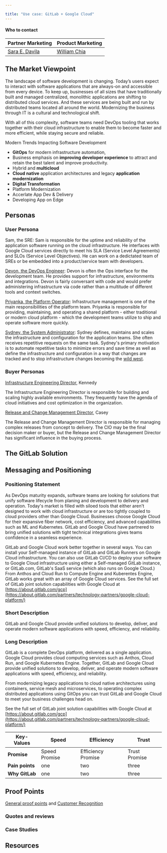 ```yaml
---

title: "Use case: GitLab + Google Cloud"
---
```








#### Who to contact

| Partner Marketing | Product Marketing |
| ---- | --- |
| [Sara E. Davila](https://gitlab.com/saraedavila) | [William Chia](https://gitlab.com/williamchia) |

## The Market Viewpoint

The landscape of software development is changing. Today’s users expect to interact with software applications that are always-on and accessible from every device. To keep up, businesses of all sizes that have traditionally built and managed centralized, monolithic applications are shifting to distributed cloud services. And these services are being built and run by distributed teams located all around the world. Modernizing the business through IT is a cultural and technological shift.

With all of this complexity, software teams need DevOps tooling that works together with their cloud infrastructure to enable them to become faster and more efficient, while staying secure and reliable.

Modern Trends Impacting Software Development

- **GitOps** for modern infrastructure automation,
- Business emphasis on **improving developer experience** to attract and retain the best talent and improve productivity.
- Hybrid and **multicloud**
- **Cloud native** application architectures and legacy **application modernization**
- **Digital Transformation**
- Platform Modernization
- Accerlate App Dev & Delivery
- Developing App on Edge


## Personas

### User Persona

Sam, the SRE: Sam is responsible for the uptime and reliability of the application software running on the cloud infrastructure. He interfaces with Google Cloud services directly to meet his SLA (Service Level Agreements) and SLOs (Service Level Objectives). He can work on a dedictated team of SREs or be embedded into a product/service team with developers.

[Devon, the DevOps Engineer](/handbook/product/personas/): Devon is often the Ops interface for the development team. He provides support for infrastructure, environments and integrations. Devon is fairly conversant with code and would prefer administering infrastructure via code rather than a multitude of different tools and context switches.

[Priyanka, the Platform Operator](/handbook/product/personas/#priyanka-platform-engineer):  Infrastructure management is one of the main responsibilities of the platform team. Priyanka is responsible for providing, maintaining, and operating a shared platform - either traditional or modern cloud platform - which the development teams utilize to ship and operate software more quickly.

[Sydney, the System Administrator](/handbook/product/personas/#sidney-systems-administrator): Sydney defines, maintains and scales the infrastructure and configuration for the application teams. She often receives repetitive requests on the same task. Sydney's primary motivation is to automate repetitive tasks to minimize errors and save time as well as define the infrastructure and configuration in a way that changes are tracked and to stop infrastructure changes becoming the [wild west](https://en.wikipedia.org/wiki/Cowboy_coding).

### Buyer Personas

[Infrastructure Engineering Director](/handbook/marketing/brand-and-product-marketing/product-and-solution-marketing/roles-personas/buyer-persona/), Kennedy

The Infrastructure Engineering Director is responsible for building and scaling highly available environments. They frequently have the agenda of cloud initiatives and cost optimization in the organization.

[Release and Change Management Director](/handbook/marketing/brand-and-product-marketing/product-and-solution-marketing/roles-personas/buyer-persona/), Casey

The Release and Change Management Director is responsible for managing complex releases from concept to delivery. The CIO may be the final decision maker or buyer, but the Release and Change Management Director has significant influence in the buying process.

## The GitLab Solution

## Messaging and Positioning

### Positioning Statement

As DevOps maturity expands, software teams are looking for solutions that unify software lifecycle from planing and development to delivery and operation. Today's market is filled with siloed tools that either aren't designed to work with cloud infrastructure or are too tightly coupled to cloud providers other than Google Cloud. Businesses choose Google Cloud for their expansive fiber network, cost efficiency, and advanced capabilities such as ML and Kubernetes. GitLab and Google Cloud have partnered to bring unified solutions with tight technical integrations gives teams confidence in a seamless experience.

GitLab and Google Cloud work better together in several ways. You can install your Self-managed instance of GitLab and GitLab Runners on Google Cloud infrastructure. You can also use GitLab CI/CD to deploy your software to Google Cloud infrastructure using either a Self-managed GitLab instance, or GitLab.com, GitLab's SaaS service (which also runs on Google Cloud.)  From Anthos and Cloud Run to Compute Engine and Kuberentes Engine, GitLab works great with an array of Google Cloud services. See the full set of GitLab joint solution capabilities with Google Cloud at [https://about.gitlab.com/gcp](https://about.gitlab.com/partners/technology-partners/google-cloud-platform/)

### Short Description

GitLab and Google Cloud provide unified solutions to develop, deliver, and operate modern software applications with speed, efficiency, and reliability.


### Long Description

GitLab is a complete DevOps platform, delivered as a single application. Google Cloud provides cloud computing services such as Anthos, Cloud Run, and Google Kubernetes Engine. Together, GitLab and Google Cloud provide unified solutions to develop, deliver, and operate modern software applications with speed, efficiency, and reliability.


From modernizing legacy applications to cloud native architectures using containers, service mesh and microservices, to operating complex distributed applications using GitOps you can trust GitLab and Google Cloud to meet your business challenges head on.

See the full set of GitLab joint solution capabilities with Google Cloud at [https://about.gitlab.com/gcp](https://about.gitlab.com/partners/technology-partners/google-cloud-platform/)

| **Key-Values** | **Speed** | **Efficiency** | **Trust** |
|--------------|----------------------------------------------------------|--------------|--------------|
| **Promise** | Speed Promise | Efficiency Promise | Trust Promise |
| **Pain points** | one | two | three |
| **Why GitLab** |  one | two| three |


## Proof Points

[General proof points](/handbook/sales/command-of-the-message/proof-points/) and [Customer Recognition](https://about.gitlab.com/customers/marketplace/)

### Quotes and reviews

### Case Studies

## Resources








